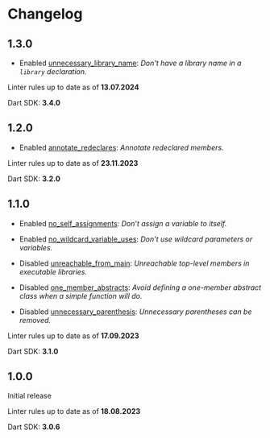 # Changelog

## 1.3.0

- Enabled [unnecessary_library_name](https://dart.dev/tools/linter-rules/unnecessary_library_name):
  _Don't have a library name in a `library` declaration._

Linter rules up to date as of **13.07.2024**

Dart SDK: **3.4.0**

## 1.2.0

- Enabled [annotate_redeclares](https://dart.dev/tools/linter-rules/annotate_redeclares):
  _Annotate redeclared members._

Linter rules up to date as of **23.11.2023**

Dart SDK: **3.2.0**

## 1.1.0

- Enabled [no_self_assignments](https://dart.dev/tools/linter-rules/no_self_assignments):
  _Don’t assign a variable to itself._

- Enabled [no_wildcard_variable_uses](https://dart.dev/tools/linter-rules/no_wildcard_variable_uses):
  _Don’t use wildcard parameters or variables._

- Disabled [unreachable_from_main](https://dart.dev/tools/linter-rules/unreachable_from_main):
  _Unreachable top-level members in executable libraries._

- Disabled [one_member_abstracts](https://dart.dev/tools/linter-rules/one_member_abstracts):
  _Avoid defining a one-member abstract class when a simple function will do._

- Disabled [unnecessary_parenthesis](https://dart.dev/tools/linter-rules/unnecessary_parenthesis):
  _Unnecessary parentheses can be removed._

Linter rules up to date as of **17.09.2023**

Dart SDK: **3.1.0**

## 1.0.0

Initial release

Linter rules up to date as of **18.08.2023**

Dart SDK: **3.0.6**
